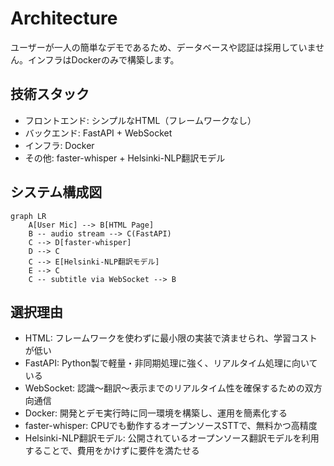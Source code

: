 # Architecture

ユーザーが一人の簡単なデモであるため、データベースや認証は採用していません。インフラはDockerのみで構築します。

## 技術スタック
- フロントエンド: シンプルなHTML（フレームワークなし）
- バックエンド: FastAPI + WebSocket
- インフラ: Docker
- その他: faster-whisper + Helsinki-NLP翻訳モデル

## システム構成図
```mermaid
graph LR
    A[User Mic] --> B[HTML Page]
    B -- audio stream --> C(FastAPI)
    C --> D[faster-whisper]
    D --> C
    C --> E[Helsinki-NLP翻訳モデル]
    E --> C
    C -- subtitle via WebSocket --> B
```

## 選択理由
- HTML: フレームワークを使わずに最小限の実装で済ませられ、学習コストが低い
- FastAPI: Python製で軽量・非同期処理に強く、リアルタイム処理に向いている
- WebSocket: 認識～翻訳～表示までのリアルタイム性を確保するための双方向通信
- Docker: 開発とデモ実行時に同一環境を構築し、運用を簡素化する
- faster-whisper: CPUでも動作するオープンソースSTTで、無料かつ高精度
- Helsinki-NLP翻訳モデル: 公開されているオープンソース翻訳モデルを利用することで、費用をかけずに要件を満たせる
